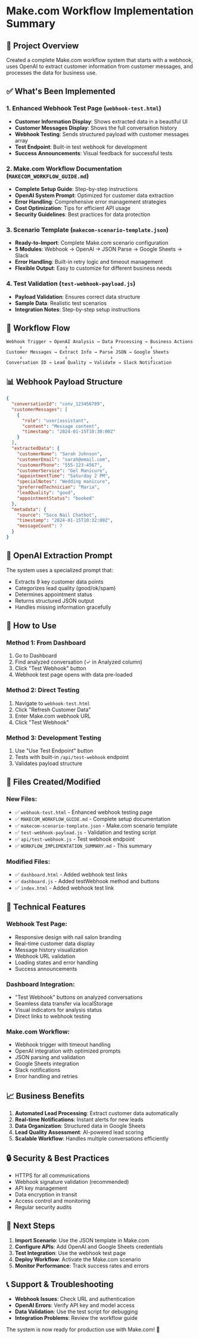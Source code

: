 # Make.com Workflow Implementation Summary

## 🎯 **Project Overview**
Created a complete Make.com workflow system that starts with a webhook, uses OpenAI to extract customer information from customer messages, and processes the data for business use.

## ✅ **What's Been Implemented**

### 1. **Enhanced Webhook Test Page** (`webhook-test.html`)
- **Customer Information Display**: Shows extracted data in a beautiful UI
- **Customer Messages Display**: Shows the full conversation history
- **Webhook Testing**: Sends structured payload with customer messages array
- **Test Endpoint**: Built-in test webhook for development
- **Success Announcements**: Visual feedback for successful tests

### 2. **Make.com Workflow Documentation** (`MAKECOM_WORKFLOW_GUIDE.md`)
- **Complete Setup Guide**: Step-by-step instructions
- **OpenAI System Prompt**: Optimized for customer data extraction
- **Error Handling**: Comprehensive error management strategies
- **Cost Optimization**: Tips for efficient API usage
- **Security Guidelines**: Best practices for data protection

### 3. **Scenario Template** (`makecom-scenario-template.json`)
- **Ready-to-Import**: Complete Make.com scenario configuration
- **5 Modules**: Webhook → OpenAI → JSON Parse → Google Sheets → Slack
- **Error Handling**: Built-in retry logic and timeout management
- **Flexible Output**: Easy to customize for different business needs

### 4. **Test Validation** (`test-webhook-payload.js`)
- **Payload Validation**: Ensures correct data structure
- **Sample Data**: Realistic test scenarios
- **Integration Notes**: Step-by-step setup instructions

## 🔄 **Workflow Flow**

```
Webhook Trigger → OpenAI Analysis → Data Processing → Business Actions
     ↓                ↓                ↓              ↓
Customer Messages → Extract Info → Parse JSON → Google Sheets
     ↓                ↓                ↓              ↓
Conversation ID → Lead Quality → Validate → Slack Notification
```

## 📊 **Webhook Payload Structure**

```json
{
  "conversationId": "conv_123456789",
  "customerMessages": [
    {
      "role": "user|assistant",
      "content": "Message content",
      "timestamp": "2024-01-15T10:30:00Z"
    }
  ],
  "extractedData": {
    "customerName": "Sarah Johnson",
    "customerEmail": "sarah@email.com",
    "customerPhone": "555-123-4567",
    "customerService": "Gel Manicure",
    "appointmentTime": "Saturday 2 PM",
    "specialNotes": "Wedding manicure",
    "preferredTechnician": "Maria",
    "leadQuality": "good",
    "appointmentStatus": "booked"
  },
  "metadata": {
    "source": "Soco Nail Chatbot",
    "timestamp": "2024-01-15T10:32:00Z",
    "messageCount": 7
  }
}
```

## 🤖 **OpenAI Extraction Prompt**

The system uses a specialized prompt that:
- Extracts 9 key customer data points
- Categorizes lead quality (good/ok/spam)
- Determines appointment status
- Returns structured JSON output
- Handles missing information gracefully

## 🚀 **How to Use**

### **Method 1: From Dashboard**
1. Go to Dashboard
2. Find analyzed conversation (✓ in Analyzed column)
3. Click "Test Webhook" button
4. Webhook test page opens with data pre-loaded

### **Method 2: Direct Testing**
1. Navigate to `webhook-test.html`
2. Click "Refresh Customer Data"
3. Enter Make.com webhook URL
4. Click "Test Webhook"

### **Method 3: Development Testing**
1. Use "Use Test Endpoint" button
2. Tests with built-in `/api/test-webhook` endpoint
3. Validates payload structure

## 📁 **Files Created/Modified**

### **New Files:**
- ✅ `webhook-test.html` - Enhanced webhook testing page
- ✅ `MAKECOM_WORKFLOW_GUIDE.md` - Complete setup documentation
- ✅ `makecom-scenario-template.json` - Make.com scenario template
- ✅ `test-webhook-payload.js` - Validation and testing script
- ✅ `api/test-webhook.js` - Test webhook endpoint
- ✅ `WORKFLOW_IMPLEMENTATION_SUMMARY.md` - This summary

### **Modified Files:**
- ✅ `dashboard.html` - Added webhook test links
- ✅ `dashboard.js` - Added testWebhook method and buttons
- ✅ `index.html` - Added webhook test link

## 🔧 **Technical Features**

### **Webhook Test Page:**
- Responsive design with nail salon branding
- Real-time customer data display
- Message history visualization
- Webhook URL validation
- Loading states and error handling
- Success announcements

### **Dashboard Integration:**
- "Test Webhook" buttons on analyzed conversations
- Seamless data transfer via localStorage
- Visual indicators for analysis status
- Direct links to webhook testing

### **Make.com Workflow:**
- Webhook trigger with timeout handling
- OpenAI integration with optimized prompts
- JSON parsing and validation
- Google Sheets integration
- Slack notifications
- Error handling and retries

## 📈 **Business Benefits**

1. **Automated Lead Processing**: Extract customer data automatically
2. **Real-time Notifications**: Instant alerts for new leads
3. **Data Organization**: Structured data in Google Sheets
4. **Lead Quality Assessment**: AI-powered lead scoring
5. **Scalable Workflow**: Handles multiple conversations efficiently

## 🔒 **Security & Best Practices**

- HTTPS for all communications
- Webhook signature validation (recommended)
- API key management
- Data encryption in transit
- Access control and monitoring
- Regular security audits

## 🎯 **Next Steps**

1. **Import Scenario**: Use the JSON template in Make.com
2. **Configure APIs**: Add OpenAI and Google Sheets credentials
3. **Test Integration**: Use the webhook test page
4. **Deploy Workflow**: Activate the Make.com scenario
5. **Monitor Performance**: Track success rates and errors

## 📞 **Support & Troubleshooting**

- **Webhook Issues**: Check URL and authentication
- **OpenAI Errors**: Verify API key and model access
- **Data Validation**: Use the test script for debugging
- **Integration Problems**: Review the workflow guide

The system is now ready for production use with Make.com! 🎉
